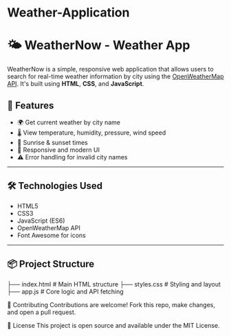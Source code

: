 # Weather-Application
# 🌤 WeatherNow - Weather App

WeatherNow is a simple, responsive web application that allows users to search for real-time weather information by city using the [OpenWeatherMap API](https://openweathermap.org/). It's built using **HTML**, **CSS**, and **JavaScript**.




## 🚀 Features

- 🌍 Get current weather by city name
- 🌡 View temperature, humidity, pressure, wind speed
- 🌅 Sunrise & sunset times
- 📱 Responsive and modern UI
- ⚠ Error handling for invalid city names

---

## 🛠 Technologies Used

- HTML5
- CSS3
- JavaScript (ES6)
- OpenWeatherMap API
- Font Awesome for icons

---

## 📦 Project Structure

├── index.html # Main HTML structure
├── styles.css # Styling and layout
├── app.js # Core logic and API fetching


🤝 Contributing
Contributions are welcome! Fork this repo, make changes, and open a pull request.

📄 License
This project is open source and available under the MIT License.

